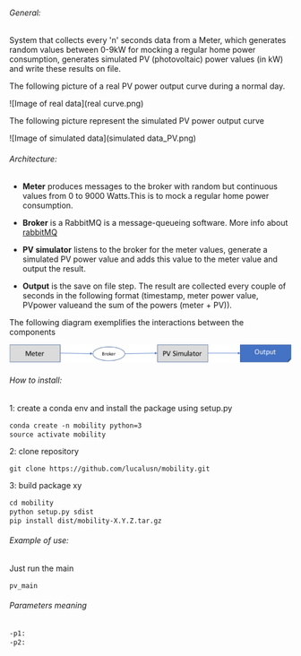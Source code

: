 ###### General:
System that collects every 'n' seconds data from a Meter, which generates random values between 0-9kW for mocking a regular home power consumption, generates simulated PV (photovoltaic) power values (in kW) and write these results on file.

The following picture of a real PV power output curve during a normal day.

![Image of real data](real curve.png)
 
The following picture represent the simulated PV power output curve

![Image of simulated data](simulated data_PV.png)


###### Architecture:

* **Meter** produces messages to the broker with random but continuous values from 0 to 9000 Watts.This is to mock a regular home power consumption.

* **Broker** is a RabbitMQ is a message-queueing software. More info about [rabbitMQ](https://www.rabbitmq.com/)

* **PV simulator** listens to the broker for the meter values, generate a simulated PV power value and adds this value to the meter value and output the result.

* **Output** is the save on file step. The result are collected every couple of seconds in the following format (timestamp, meter power value, PVpower valueand the sum of the powers (meter + PV)).

The following diagram exemplifies the interactions between the components

![Image of system architecture](architecture.png)

###### How to install:
1: create a conda env and install the package using setup.py

    conda create -n mobility python=3
    source activate mobility

2: clone repository

    git clone https://github.com/lucalusn/mobility.git

3: build package xy

    cd mobility
    python setup.py sdist
    pip install dist/mobility-X.Y.Z.tar.gz    

###### Example of use:

Just run the main

    pv_main 
    
###### Parameters meaning
    -p1: 
    -p2:

